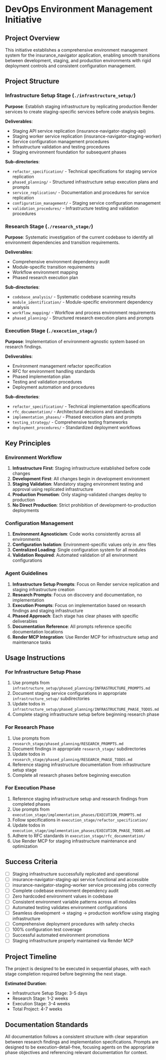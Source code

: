 # DevOps Environment Management Initiative

## Project Overview
This initiative establishes a comprehensive environment management system for the insurance_navigator application, enabling smooth transitions between development, staging, and production environments with rigid deployment controls and consistent configuration management.

## Project Structure

### Infrastructure Setup Stage (`./infrastructure_setup/`)
**Purpose**: Establish staging infrastructure by replicating production Render services to create staging-specific services before code analysis begins.

**Deliverables**:
- Staging API service replication (insurance-navigator-staging-api)
- Staging worker service replication (insurance-navigator-staging-worker) 
- Service configuration management procedures
- Infrastructure validation and testing procedures
- Staging environment foundation for subsequent phases

**Sub-directories**:
- `refactor_specification/` - Technical specifications for staging service replication
- `phased_planning/` - Structured infrastructure setup execution plans and prompts
- `service_replication/` - Documentation and procedures for service replication
- `configuration_management/` - Staging service configuration management
- `validation_procedures/` - Infrastructure testing and validation procedures

### Research Stage (`./research_stage/`)
**Purpose**: Systematic investigation of the current codebase to identify all environment dependencies and transition requirements.

**Deliverables**:
- Comprehensive environment dependency audit
- Module-specific transition requirements  
- Workflow environment mapping
- Phased research execution plan

**Sub-directories**:
- `codebase_analysis/` - Systematic codebase scanning results
- `module_identification/` - Module-specific environment dependency analysis
- `workflow_mapping/` - Workflow and process environment requirements
- `phased_planning/` - Structured research execution plans and prompts

### Execution Stage (`./execution_stage/`)
**Purpose**: Implementation of environment-agnostic system based on research findings.

**Deliverables**:
- Environment management refactor specification
- RFC for environment handling standards
- Phased implementation plan
- Testing and validation procedures
- Deployment automation and procedures

**Sub-directories**:
- `refactor_specification/` - Technical implementation specifications
- `rfc_documentation/` - Architectural decisions and standards
- `implementation_phases/` - Phased execution plans and prompts
- `testing_strategy/` - Comprehensive testing frameworks
- `deployment_procedures/` - Standardized deployment workflows

## Key Principles

### Environment Workflow
1. **Infrastructure First**: Staging infrastructure established before code changes
2. **Development First**: All changes begin in development environment
3. **Staging Validation**: Mandatory staging environment testing and approval using replicated infrastructure
4. **Production Promotion**: Only staging-validated changes deploy to production
5. **No Direct Production**: Strict prohibition of development-to-production deployments

### Configuration Management
1. **Environment Agnosticism**: Code works consistently across all environments
2. **Configuration Isolation**: Environment-specific values only in .env files
3. **Centralized Loading**: Single configuration system for all modules
4. **Validation Required**: Automated validation of all environment configurations

### Agent Guidelines
1. **Infrastructure Setup Prompts**: Focus on Render service replication and staging infrastructure creation
2. **Research Prompts**: Focus on discovery and documentation, no implementation
3. **Execution Prompts**: Focus on implementation based on research findings and staging infrastructure
4. **Phased Approach**: Each stage has clear phases with specific deliverables
5. **Documentation Reference**: All prompts reference specific documentation locations
6. **Render MCP Integration**: Use Render MCP for infrastructure setup and maintenance tasks

## Usage Instructions

### For Infrastructure Setup Phase
1. Use prompts from `infrastructure_setup/phased_planning/INFRASTRUCTURE_PROMPTS.md`
2. Document staging service configurations in appropriate `infrastructure_setup/` subdirectories
3. Update todos in `infrastructure_setup/phased_planning/INFRASTRUCTURE_PHASE_TODOS.md`
4. Complete staging infrastructure setup before beginning research phase

### For Research Phase
1. Use prompts from `research_stage/phased_planning/RESEARCH_PROMPTS.md`
2. Document findings in appropriate `research_stage/` subdirectories
3. Update todos in `research_stage/phased_planning/RESEARCH_PHASE_TODOS.md`
4. Reference staging infrastructure documentation from infrastructure setup stage
5. Complete all research phases before beginning execution

### For Execution Phase
1. Reference staging infrastructure setup and research findings from completed phases
2. Use prompts from `execution_stage/implementation_phases/EXECUTION_PROMPTS.md`
3. Follow specifications in `execution_stage/refactor_specification/`
4. Update todos in `execution_stage/implementation_phases/EXECUTION_PHASE_TODOS.md`
5. Adhere to RFC standards in `execution_stage/rfc_documentation/`
6. Use Render MCP for staging infrastructure maintenance and optimization

## Success Criteria
- [ ] Staging infrastructure successfully replicated and operational
- [ ] insurance-navigator-staging-api service functional and accessible
- [ ] insurance-navigator-staging-worker service processing jobs correctly
- [ ] Complete codebase environment dependency audit
- [ ] Zero hardcoded environment values in codebase
- [ ] Consistent environment variable patterns across all modules
- [ ] Automated testing validates environment configurations
- [ ] Seamless development → staging → production workflow using staging infrastructure
- [ ] Comprehensive deployment procedures with safety checks
- [ ] 100% configuration test coverage
- [ ] Successful automated environment promotions
- [ ] Staging infrastructure properly maintained via Render MCP

## Project Timeline
The project is designed to be executed in sequential phases, with each stage completion required before beginning the next stage.

**Estimated Duration**: 
- Infrastructure Setup Stage: 3-5 days
- Research Stage: 1-2 weeks
- Execution Stage: 3-4 weeks
- Total Project: 4-7 weeks

## Documentation Standards
All documentation follows a consistent structure with clear separation between research findings and implementation specifications. Prompts are designed to be execution-detail-free, focusing agents on the appropriate phase objectives and referencing relevant documentation for context.